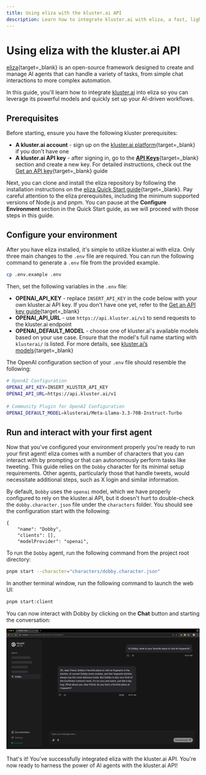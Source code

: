 ```yaml
---
title: Using eliza with the kluster.ai API
description: Learn how to integrate kluster.ai with eliza, a fast, lightweight, and flexible AI agent framework, to launch and configure your own AI agent chatbot. 
---
```


# Using eliza with the kluster.ai API

[eliza](https://elizaos.github.io/eliza/){target=\_blank} is an open-source framework designed to create and manage AI agents that can handle a variety of tasks, from simple chat interactions to more complex automation.

In this guide, you'll learn how to integrate [kluster.ai](https://www.kluster.ai/) into eliza so you can leverage its powerful models and quickly set up your AI-driven workflows.

## Prerequisites

Before starting, ensure you have the following kluster prerequisites:

- **A kluster.ai account** - sign up on the [kluster.ai platform](https://platform.kluster.ai/signup){target=\_blank} if you don't have one
- **A kluster.ai API key** - after signing in, go to the [**API Keys**](https://platform.kluster.ai/apikeys){target=\_blank} section and create a new key. For detailed instructions, check out the [Get an API key](/get-started/get-api-key/){target=\_blank} guide

Next, you can clone and install the eliza repository by following the installation instructions on the [eliza Quick Start guide](https://elizaos.github.io/eliza/docs/quickstart/){target=\_blank}. Pay careful attention to the eliza prerequisites, including the minimum supported versions of Node.js and pnpm. You can pause at the **Configure Environment** section in the Quick Start guide, as we will proceed with those steps in this guide.

## Configure your environment

After you have eliza installed, it's simple to utilize kluster.ai with eliza. Only three main changes to the `.env` file are required. You can run the following command to generate a `.env` file from the provided example. 

```bash
cp .env.example .env
```

Then, set the following variables in the `.env` file: 

  - **OPENAI_API_KEY** - replace `INSERT_API_KEY` in the code below with your own kluster.ai API key. If you don't have one yet, refer to the [Get an API key guide](/get-started/get-api-key/){target=\_blank}
  - **OPENAI_API_URL** - use `https://api.kluster.ai/v1` to send requests to the kluster.ai endpoint
  - **OPENAI_DEFAULT_MODEL** - choose one of kluster.ai's available models based on your use case. Ensure that the model's full name starting with `klusterai/` is listed. For more details, see [kluster.ai’s models](/api-reference/reference/#list-supported-models){target=\_blank}

The OpenAI configuration section of your `.env` file should resemble the following:

```bash
# OpenAI Configuration
OPENAI_API_KEY=INSERT_KLUSTER_API_KEY
OPENAI_API_URL=https://api.kluster.ai/v1

# Community Plugin for OpenAI Configuration
OPENAI_DEFAULT_MODEL=klusterai/Meta-Llama-3.3-70B-Instruct-Turbo
```

## Run and interact with your first agent

Now that you've configured your environment properly you're ready to run your first agent! eliza comes with a number of characters that you can interact with by prompting or that can autonomously perform tasks like tweeting. This guide relies on the `Dobby` character for its minimal setup requirements. Other agents, particularly those that handle tweets, would necessitate additional steps, such as X login and similar information. 

By default, `Dobby` uses the `openai` model, which we have properly configured to rely on the kluster.ai API, but it doesn't hurt to double-check the `dobby.character.json` file under the `characters` folder. You should see the configuration start with the following:

```
{
    "name": "Dobby",
    "clients": [],
    "modelProvider": "openai",
```

To run the `Dobby` agent, run the following command from the project root directory:

```bash
pnpm start --character="characters/dobby.character.json"
``` 

In another terminal window, run the following command to launch the web UI: 

```bash
pnpm start:client
```

You can now interact with Dobby by clicking on the **Chat** button and starting the conversation: 

![Chat with Dobby AI agent](/images/get-started/integrations/eliza/eliza-1.webp)

That's it! You've successfully integrated eliza with the kluster.ai API. You're now ready to harness the power of AI agents with the kluster.ai API! 
